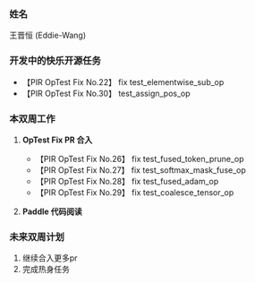 ### 姓名

王晋恒 (Eddie-Wang)

### 开发中的快乐开源任务

- 【PIR OpTest Fix No.22】 fix test_elementwise_sub_op
- 【PIR OpTest Fix No.30】 test_assign_pos_op

### 本双周工作

1. **OpTest Fix PR 合入**

   - 【PIR OpTest Fix No.26】 fix test_fused_token_prune_op 
   - 【PIR OpTest Fix No.27】 fix test_softmax_mask_fuse_op
   - 【PIR OpTest Fix No.28】 fix test_fused_adam_op
   - 【PIR OpTest Fix No.29】 fix test_coalesce_tensor_op

2. **Paddle 代码阅读**

### 未来双周计划

1. 继续合入更多pr
2. 完成热身任务
